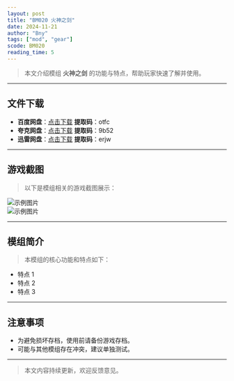 ```yaml
---
layout: post
title: "BM020 火神之剑"
date: 2024-11-21
author: "Bny"
tags: ["mod", "gear"]
scode: BM020
reading_time: 5
---
```


> 本文介绍模组 **火神之剑** 的功能与特点，帮助玩家快速了解并使用。

---





## 文件下载
- **百度网盘**：[点击下载](https://pan.baidu.com/s/1T_Z4UrZpWWsnvyMgXogqnw?pwd=otfc)  **提取码**：otfc  
- **夸克网盘**：[点击下载](https://pan.quark.cn/s/14542802a802?pwd=9b52)  **提取码**：9b52  
- **迅雷网盘**：[点击下载](https://pan.xunlei.com/s/VOCCb_CMQxxhHVog5IlDWcbBA1?pwd=erjw)  **提取码**：erjw  

---

## 游戏截图
> 以下是模组相关的游戏截图展示：

![示例图片](https://example.com/screenshot1.jpg)  
![示例图片](https://example.com/screenshot2.jpg)

---

## 模组简介
> 本模组的核心功能和特点如下：
- 特点 1
- 特点 2
- 特点 3

---

## 注意事项
- 为避免损坏存档，使用前请备份游戏存档。
- 可能与其他模组存在冲突，建议单独测试。

---

> 本文内容持续更新，欢迎反馈意见。
